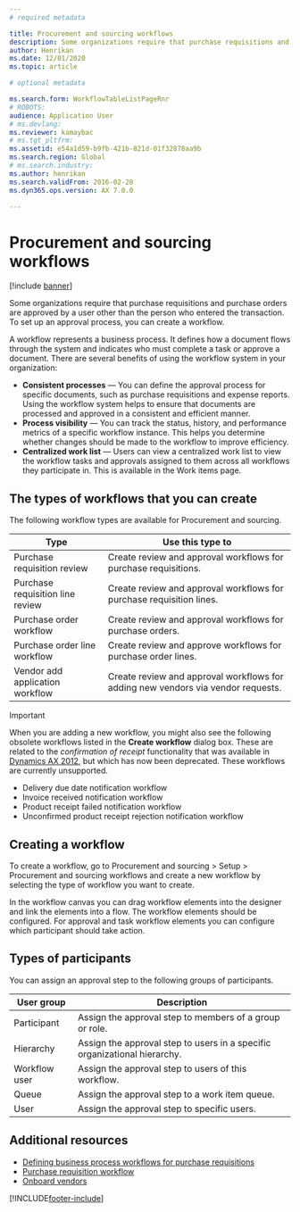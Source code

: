 ```yaml
---
# required metadata

title: Procurement and sourcing workflows
description: Some organizations require that purchase requisitions and purchase orders are approved by a user other than the person who entered the transaction. To set up an approval process, you can create a workflow.
author: Henrikan
ms.date: 12/01/2020
ms.topic: article

# optional metadata

ms.search.form: WorkflowTableListPageRnr
# ROBOTS: 
audience: Application User
# ms.devlang: 
ms.reviewer: kamaybac
# ms.tgt_pltfrm: 
ms.assetid: e54a1d59-b9fb-421b-821d-01f32878aa9b
ms.search.region: Global
# ms.search.industry: 
ms.author: henrikan
ms.search.validFrom: 2016-02-28
ms.dyn365.ops.version: AX 7.0.0

---
```


# Procurement and sourcing workflows

[!include [banner](../includes/banner.md)]

Some organizations require that purchase requisitions and purchase orders are approved by a user other than the person who entered the transaction. To set up an approval process, you can create a workflow.

A workflow represents a business process. It defines how a document flows through the system and indicates who must complete a task or approve a document. There are several benefits of using the workflow system in your organization:

- **Consistent processes** — You can define the approval process for specific documents, such as purchase requisitions and expense reports. Using the workflow system helps to ensure that documents are processed and approved in a consistent and efficient manner.
- **Process visibility** — You can track the status, history, and performance metrics of a specific workflow instance. This helps you determine whether changes should be made to the workflow to improve efficiency.
- **Centralized work list** — Users can view a centralized work list to view the workflow tasks and approvals assigned to them across all workflows they participate in. This is available in the Work items page.

## The types of workflows that you can create

The following workflow types are available for Procurement and sourcing.

| Type | Use this type to |
|---|---|
| Purchase requisition review | Create review and approval workflows for purchase requisitions. |
| Purchase requisition line review | Create review and approval workflows for purchase requisition lines. |
| Purchase order workflow | Create review and approval workflows for purchase orders. |
| Purchase order line workflow | Create review and approve workflows for purchase order lines. |
| Vendor add application workflow | Create review and approval workflows for adding new vendors via vendor requests. |

> [!IMPORTANT]
> When you are adding a new workflow, you might also see the following obsolete workflows listed in the **Create workflow** dialog box. These are related to the *confirmation of receipt* functionality that was available in [Dynamics AX 2012](/dynamicsax-2012/appuser-itpro/set-up-procurement-and-sourcing-workflows), but which has now been deprecated. These workflows are currently unsupported.
> 
> - Delivery due date notification workflow
> - Invoice received notification workflow
> - Product receipt failed notification workflow
> - Unconfirmed product receipt rejection notification workflow

## Creating a workflow

To create a workflow, go to Procurement and sourcing &gt; Setup &gt; Procurement and sourcing workflows and create a new workflow by selecting the type of workflow you want to create. 

In the workflow canvas you can drag workflow elements into the designer and link the elements into a flow. The workflow elements should be configured. For approval and task workflow elements you can configure which participant should take action.

## Types of participants

You can assign an approval step to the following groups of participants.

| User group | Description |
|---|---|
| Participant | Assign the approval step to members of a group or role. |
| Hierarchy | Assign the approval step to users in a specific organizational hierarchy. |
| Workflow user | Assign the approval step to users of this workflow. |
| Queue | Assign the approval step to a work item queue. |
| User | Assign the approval step to specific users. |

## Additional resources

- [Defining business process workflows for purchase requisitions](https://www.microsoft.com/download/details.aspx?id=101821)
- [Purchase requisition workflow](purchase-requisitions-workflow.md)
- [Onboard vendors](vendor-onboarding.md)


[!INCLUDE[footer-include](../../includes/footer-banner.md)]